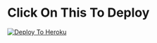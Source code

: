 
# Click On This To Deploy

[![Deploy To Heroku](https://www.herokucdn.com/deploy/button.svg)](https://heroku.com/deploy?template=https://github.com/jattpawan/JATTGROUPMANAGINGBOT)
